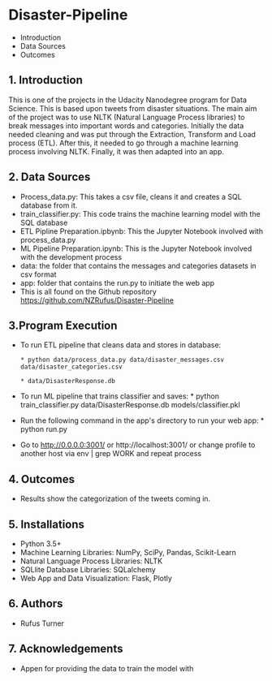 # **Disaster-Pipeline**
- Introduction
- Data Sources
- Outcomes

## 1. Introduction

This is one of the projects in the Udacity Nanodegree program for Data Science. This is based upon tweets from disaster situations. The main aim of the project was to use NLTK (Natural Language Process libraries) to break messages into important words and categories. Initially the data needed cleaning and was put through the Extraction, Transform and Load process (ETL). After this, it needed to go through a machine learning process involving NLTK. Finally, it was then adapted into an app.

## 2. Data Sources ##
 - Process_data.py: This takes a csv file, cleans it and creates a SQL database from it.
 - train_classifier.py: This code trains the machine learning model with the SQL database
 - ETL Pipline Preparation.ipbynb: This the Jupyter Notebook involved with process_data.py 
 - ML Pipeline Preparation.ipynb: This is the Jupyter Notebook involved with the development process
 - data: the folder that contains the messages and categories datasets in csv format
 - app: folder that contains the run.py to initiate the web app
 - This is all found on the Github repository https://github.com/NZRufus/Disaster-Pipeline
 

## 3.Program Execution ##
 - To run ETL pipeline that cleans data and stores in database:
       
       * python data/process_data.py data/disaster_messages.csv data/disaster_categories.csv 
       
       * data/DisasterResponse.db
 - To run ML pipeline that trains classifier and saves:
       * python train_classifier.py data/DisasterResponse.db models/classifier.pkl
 - Run the following command in the app's directory to run your web app:
       * python run.py
 - Go to http://0.0.0.0:3001/ or http://localhost:3001/ or change profile to another host via env | grep WORK and repeat process
    
## 4. Outcomes ##

 - Results show the categorization of the tweets coming in.

## 5. Installations ##

   * Python 3.5+ 
   * Machine Learning Libraries: NumPy, SciPy, Pandas, Scikit-Learn
   * Natural Language Process Libraries: NLTK
   * SQLlite Database Libraries: SQLalchemy
   * Web App and Data Visualization: Flask, Plotly
## 6. Authors ##

  * Rufus Turner
  
## 7. Acknowledgements ##

 * Appen for providing the data to train the model with

